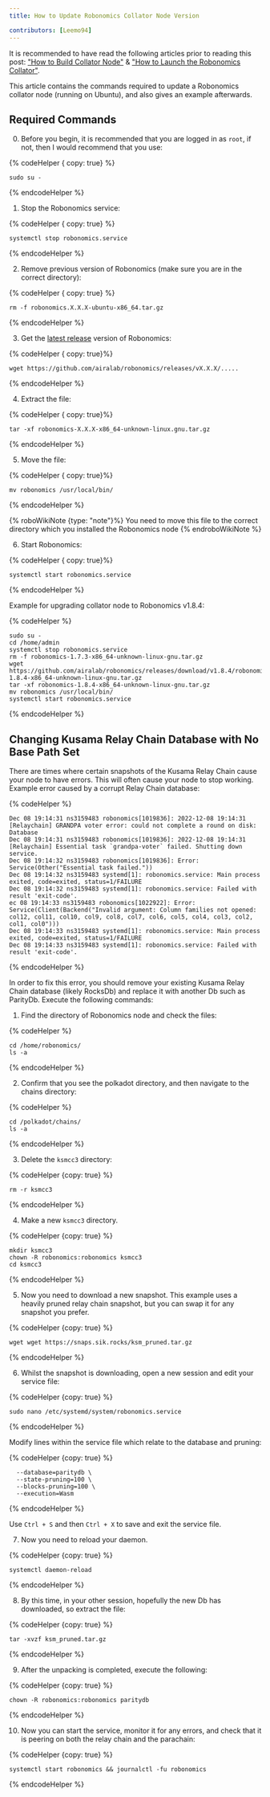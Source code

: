 ```yaml
---
title: How to Update Robonomics Collator Node Version

contributors: [Leemo94]
---
```


It is recommended to have read the following articles prior to reading this post: ["How to Build Collator Node"](/docs/how-to-build-collator-node) & ["How to Launch the Robonomics Collator"](/docs/how-to-launch-the-robonomics-collator).

This article contains the commands required to update a Robonomics collator node (running on Ubuntu), and also gives an example afterwards.

## **Required Commands**

0. Before you begin, it is recommended that you are logged in as `root`, if not, then I would recommend that you use:


{% codeHelper { copy: true} %}

```shell
sudo su -
```

{% endcodeHelper %}

1. Stop the Robonomics service:

{% codeHelper { copy: true} %}

```shell
systemctl stop robonomics.service
```

{% endcodeHelper %}


2. Remove previous version of Robonomics (make sure you are in the correct directory):

{% codeHelper { copy: true} %}

```shell
rm -f robonomics.X.X.X-ubuntu-x86_64.tar.gz
```

{% endcodeHelper %}

3. Get the [latest release](https://github.com/airalab/robonomics/releases) version of Robonomics:


{% codeHelper { copy: true}%}

```shell
wget https://github.com/airalab/robonomics/releases/vX.X.X/.....
```

{% endcodeHelper %}


4. Extract the file:

{% codeHelper { copy: true}%}

```shell
tar -xf robonomics-X.X.X-x86_64-unknown-linux.gnu.tar.gz
```

{% endcodeHelper %}


5. Move the file:

{% codeHelper { copy: true}%}

```shell
mv robonomics /usr/local/bin/
```

{% endcodeHelper %}

{% roboWikiNote {type: "note"}%} You need to move this file to the correct directory which you installed the Robonomics node {% endroboWikiNote %}

6. Start Robonomics:

{% codeHelper { copy: true}%}

```shell
systemctl start robonomics.service
```

{% endcodeHelper %}

Example for upgrading collator node to Robonomics v1.8.4:

{% codeHelper %}

```shell
sudo su -
cd /home/admin
systemctl stop robonomics.service
rm -f robonomics-1.7.3-x86_64-unknown-linux-gnu.tar.gz
wget https://github.com/airalab/robonomics/releases/download/v1.8.4/robonomics-1.8.4-x86_64-unknown-linux-gnu.tar.gz
tar -xf robonomics-1.8.4-x86_64-unknown-linux-gnu.tar.gz
mv robonomics /usr/local/bin/
systemctl start robonomics.service

```

{% endcodeHelper %}


## **Changing Kusama Relay Chain Database with No Base Path Set**

There are times where certain snapshots of the Kusama Relay Chain cause your node to have errors. This will often cause your node to stop working. Example error caused by a corrupt Relay Chain database:


{% codeHelper %}

```shell
Dec 08 19:14:31 ns3159483 robonomics[1019836]: 2022-12-08 19:14:31 [Relaychain] GRANDPA voter error: could not complete a round on disk: Database
Dec 08 19:14:31 ns3159483 robonomics[1019836]: 2022-12-08 19:14:31 [Relaychain] Essential task `grandpa-voter` failed. Shutting down service.
Dec 08 19:14:32 ns3159483 robonomics[1019836]: Error: Service(Other("Essential task failed."))
Dec 08 19:14:32 ns3159483 systemd[1]: robonomics.service: Main process exited, code=exited, status=1/FAILURE
Dec 08 19:14:32 ns3159483 systemd[1]: robonomics.service: Failed with result 'exit-code'.
ec 08 19:14:33 ns3159483 robonomics[1022922]: Error: Service(Client(Backend("Invalid argument: Column families not opened: col12, col11, col10, col9, col8, col7, col6, col5, col4, col3, col2, col1, col0")))
Dec 08 19:14:33 ns3159483 systemd[1]: robonomics.service: Main process exited, code=exited, status=1/FAILURE
Dec 08 19:14:33 ns3159483 systemd[1]: robonomics.service: Failed with result 'exit-code'.
```

{% endcodeHelper %}


In order to fix this error, you should remove your existing Kusama Relay Chain database (likely RocksDb) and replace it with another Db such as ParityDb. Execute the following commands:

1. Find the directory of Robonomics node and check the files:

{% codeHelper %}

```shell
cd /home/robonomics/
ls -a
```

{% endcodeHelper %}


2. Confirm that you see the polkadot directory, and then navigate to the chains directory:


{% codeHelper %}

```shell
cd /polkadot/chains/
ls -a
```

{% endcodeHelper %}

3. Delete the `ksmcc3` directory:


{% codeHelper {copy: true} %}

```shell
rm -r ksmcc3
```

{% endcodeHelper %}


4. Make a new `ksmcc3` directory.

{% codeHelper {copy: true} %}

```shell
mkdir ksmcc3
chown -R robonomics:robonomics ksmcc3
cd ksmcc3
```

{% endcodeHelper %}

5. Now you need to download a new snapshot. This example uses a heavily pruned relay chain snapshot, but you can swap it for any snapshot you prefer.


{% codeHelper {copy: true} %}

```shell
wget wget https://snaps.sik.rocks/ksm_pruned.tar.gz
```

{% endcodeHelper %}

6. Whilst the snapshot is downloading, open a new session and edit your service file:

{% codeHelper {copy: true} %}

```shell
sudo nano /etc/systemd/system/robonomics.service
```

{% endcodeHelper %}

Modify lines within the service file which relate to the database and pruning:


{% codeHelper {copy: true} %}

```shell
  --database=paritydb \
  --state-pruning=100 \
  --blocks-pruning=100 \
  --execution=Wasm
```

{% endcodeHelper %}


Use `Ctrl + S` and then `Ctrl + X` to save and exit the service file.

7. Now you need to reload your daemon.

{% codeHelper {copy: true} %}

```shell
systemctl daemon-reload
```

{% endcodeHelper %}


8. By this time, in your other session, hopefully the new Db has downloaded, so extract the file:

{% codeHelper {copy: true} %}

```shell
tar -xvzf ksm_pruned.tar.gz
```

{% endcodeHelper %}


9. After the unpacking is completed, execute the following:

{% codeHelper {copy: true} %}

```shell
chown -R robonomics:robonomics paritydb
```

{% endcodeHelper %}

10. Now you can start the service, monitor it for any errors, and check that it is peering on both the relay chain and the parachain:

{% codeHelper {copy: true} %}

```shell
systemctl start robonomics && journalctl -fu robonomics
```

{% endcodeHelper %}